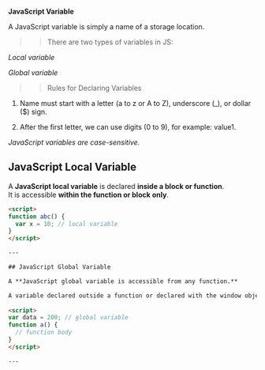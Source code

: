 **JavaScript Variable**

A JavaScript variable is simply a name of a storage location.

>> There are two types of variables in JS:

*Local variable*

*Global variable*

>> Rules for Declaring Variables

01. Name must start with a letter (a to z or A to Z), underscore (_), or dollar ($) sign.

02. After the first letter, we can use digits (0 to 9), for example: value1.

*JavaScript variables are case-sensitive.*

 
## JavaScript Local Variable

A **JavaScript local variable** is declared **inside a block or function**.  
It is accessible **within the function or block only**.

```html
<script>
function abc() {
  var x = 10; // local variable
}
</script>

---

## JavaScript Global Variable

A **JavaScript global variable is accessible from any function.**

A variable declared outside a function or declared with the window object is called a global variable.
 
<script>
var data = 200; // global variable
function a() {
  // function body
}
</script>

--- 